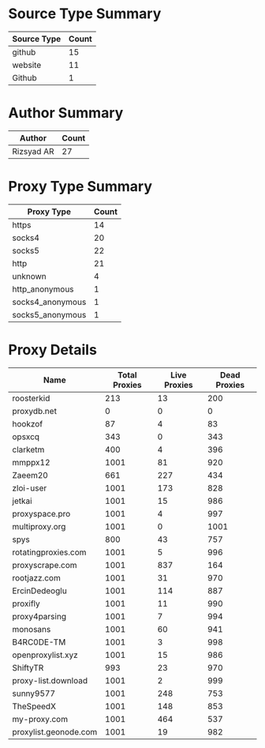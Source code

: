# Source Type Summary

| Source Type | Count |
|-------------|-------|
| github | 15 |
| website | 11 |
| Github | 1 |


# Author Summary

| Author | Count |
|--------|-------|
| Rizsyad AR | 27 |


# Proxy Type Summary

| Proxy Type | Count |
|------------|-------|
| https | 14 |
| socks4 | 20 |
| socks5 | 22 |
| http | 21 |
| unknown | 4 |
| http_anonymous | 1 |
| socks4_anonymous | 1 |
| socks5_anonymous | 1 |


# Proxy Details

| Name | Total Proxies | Live Proxies | Dead Proxies |
|------|---------------|--------------|---------------|
| roosterkid | 213 | 13 | 200 |
| proxydb.net | 0 | 0 | 0 |
| hookzof | 87 | 4 | 83 |
| opsxcq | 343 | 0 | 343 |
| clarketm | 400 | 4 | 396 |
| mmppx12 | 1001 | 81 | 920 |
| Zaeem20 | 661 | 227 | 434 |
| zloi-user | 1001 | 173 | 828 |
| jetkai | 1001 | 15 | 986 |
| proxyspace.pro | 1001 | 4 | 997 |
| multiproxy.org | 1001 | 0 | 1001 |
| spys | 800 | 43 | 757 |
| rotatingproxies.com | 1001 | 5 | 996 |
| proxyscrape.com | 1001 | 837 | 164 |
| rootjazz.com | 1001 | 31 | 970 |
| ErcinDedeoglu | 1001 | 114 | 887 |
| proxifly | 1001 | 11 | 990 |
| proxy4parsing | 1001 | 7 | 994 |
| monosans | 1001 | 60 | 941 |
| B4RC0DE-TM | 1001 | 3 | 998 |
| openproxylist.xyz | 1001 | 15 | 986 |
| ShiftyTR | 993 | 23 | 970 |
| proxy-list.download | 1001 | 2 | 999 |
| sunny9577 | 1001 | 248 | 753 |
| TheSpeedX | 1001 | 148 | 853 |
| my-proxy.com | 1001 | 464 | 537 |
| proxylist.geonode.com | 1001 | 19 | 982 |
